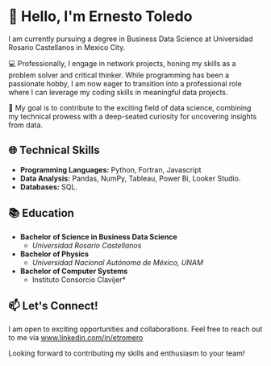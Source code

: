 # 👋 Hello, I'm Ernesto Toledo

I am currently pursuing a degree in Business Data Science at Universidad Rosario Castellanos in Mexico City.

💻 Professionally, I engage in network projects, honing my skills as a problem solver and critical thinker. While programming has been a passionate hobby, I am now eager to transition into a professional role where I can leverage my coding skills in meaningful data projects.

🚀 My goal is to contribute to the exciting field of data science, combining my technical prowess with a deep-seated curiosity for uncovering insights from data.

## 🌐 Technical Skills

- **Programming Languages:** Python, Fortran, Javascript
- **Data Analysis:** Pandas, NumPy, Tableau, Power Bi, Looker Studio.
- **Databases:** SQL.

## 📚 Education

- **Bachelor of Science in Business Data Science**
  - *Universidad Rosario Castellanos*
- **Bachelor of Physics**
  - *Universidad Nacional Autónoma de México, UNAM*
- **Bachelor of Computer Systems**
  - Instituto Consorcio Clavijer*


## 📫 Let's Connect!

I am open to exciting opportunities and collaborations. Feel free to reach out to me via www.linkedin.com/in/etromero

Looking forward to contributing my skills and enthusiasm to your team!

